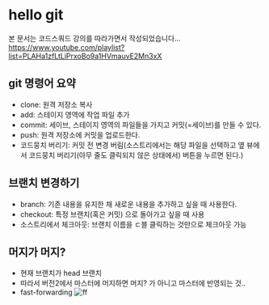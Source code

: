 # hello git
본 문서는 코드스쿼드 강의를 따라가면서 작성되었습니다...
https://www.youtube.com/playlist?list=PLAHa1zfLtLiPrxoBo9a1HVmauvE2Mn3xX

## git 명령어 요약

- clone: 원격 저장소 복사
- add: 스테이지 영역에 작업 파일 추가
- commit: 세이브, 스테이지 영역의 파일들을 가지고 커밋(=세이브)를 만들 수 있다.
- push: 원격 저장소에 커밋을 업로드한다.
- 코드뭉치 버리기: 커밋 전 변경 버림(소스트리에서는 해당 파일을 선택하고 옆 뷰에서 코드뭉치 버리기(아무 줄도 클릭되지 않은 상태에서) 버튼을 누르면 된다.)

## 브랜치 변경하기

- branch: 기존 내용을 유지한 채 새로운 내용을 추가하고 싶을 때 사용한다.
- checkout: 특정 브랜치(혹은 커밋) 으로 돌아가고 싶을 때 사용
- 소스트리에서 체크아웃: 브랜치 이름을 ㄷ블 클릭하는 것만으로 체크아웃 가능

## 머지가 머지?

- 현재 브랜치가 head 브랜치
- 따라서 버전2에서 마스터에 머지하면 머지? 가 아니고 마스터에 반영되는 것..
- fast-forwarding ![ff](faster-forward_merging.PNG)

